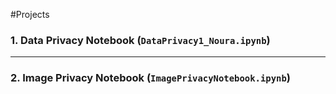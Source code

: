 #Projects

### 1. Data Privacy Notebook (`DataPrivacy1_Noura.ipynb`)

---

### 2. Image Privacy Notebook (`ImagePrivacyNotebook.ipynb`)

